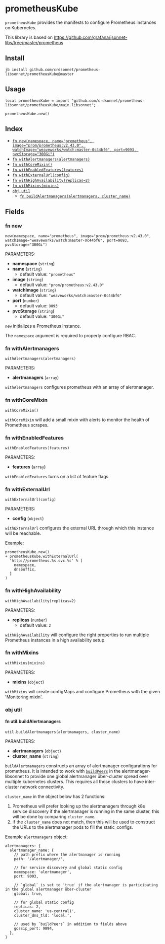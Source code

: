 # prometheusKube

`prometheusKube` provides the manifests to configure Prometheus instances on
Kubernetes.

This library is based on https://github.com/grafana/jsonnet-libs/tree/master/prometheus

## Install

```
jb install github.com/crdsonnet/prometheus-libsonnet/prometheusKube@master
```

## Usage

```jsonnet
local prometheusKube = import "github.com/crdsonnet/prometheus-libsonnet/prometheusKube/main.libsonnet";

prometheusKube.new()

```


## Index

* [`fn new(namespace, name="prometheus", image="prom/prometheus:v2.43.0", watchImage="weaveworks/watch:master-0c44bf6", port=9093, pvcStorage="300Gi")`](#fn-new)
* [`fn withAlertmanagers(alertmanagers)`](#fn-withalertmanagers)
* [`fn withCoreMixin()`](#fn-withcoremixin)
* [`fn withEnabledFeatures(features)`](#fn-withenabledfeatures)
* [`fn withExternalUrl(config)`](#fn-withexternalurl)
* [`fn withHighAvailability(replicas=2)`](#fn-withhighavailability)
* [`fn withMixins(mixins)`](#fn-withmixins)
* [`obj util`](#obj-util)
  * [`fn buildAlertmanagers(alertmanagers, cluster_name)`](#fn-utilbuildalertmanagers)

## Fields

### fn new

```jsonnet
new(namespace, name="prometheus", image="prom/prometheus:v2.43.0", watchImage="weaveworks/watch:master-0c44bf6", port=9093, pvcStorage="300Gi")
```

PARAMETERS:

* **namespace** (`string`)
* **name** (`string`)
   - default value: `"prometheus"`
* **image** (`string`)
   - default value: `"prom/prometheus:v2.43.0"`
* **watchImage** (`string`)
   - default value: `"weaveworks/watch:master-0c44bf6"`
* **port** (`number`)
   - default value: `9093`
* **pvcStorage** (`string`)
   - default value: `"300Gi"`

`new` initializes a Prometheus instance.

The `namespace` argument is required to properly configure RBAC.

### fn withAlertmanagers

```jsonnet
withAlertmanagers(alertmanagers)
```

PARAMETERS:

* **alertmanagers** (`array`)

`withAlertmanagers` configures prometheus with an array of alertmanager.

### fn withCoreMixin

```jsonnet
withCoreMixin()
```


`withCoreMixin` will add a small mixin with alerts to monitor the health of
Prometheus scrapes.

### fn withEnabledFeatures

```jsonnet
withEnabledFeatures(features)
```

PARAMETERS:

* **features** (`array`)

`withEnabledFeatures` turns on a list of feature flags.

### fn withExternalUrl

```jsonnet
withExternalUrl(config)
```

PARAMETERS:

* **config** (`object`)

`withExternalUrl` configures the external URL through which this instance will be
reachable.

Example:

```jsonnet
prometheusKube.new()
+ prometheusKube.withExternalUrl(
  'http://prometheus.%s.svc.%s' % [
    namespace,
    dnsSuffix,
  ]
)
```

### fn withHighAvailability

```jsonnet
withHighAvailability(replicas=2)
```

PARAMETERS:

* **replicas** (`number`)
   - default value: `2`

`withHighAvailability` will configure the right properties to run multiple
Prometheus instances in a high availability setup.

### fn withMixins

```jsonnet
withMixins(mixins)
```

PARAMETERS:

* **mixins** (`object`)

`withMixins` will create configMaps and configure Prometheus with the given
'Monitoring mixin'.

### obj util


#### fn util.buildAlertmanagers

```jsonnet
util.buildAlertmanagers(alertmanagers, cluster_name)
```

PARAMETERS:

* **alertmanagers** (`object`)
* **cluster_name** (`string`)

`buildAlertmanagers` constructs an array of alertmanager configurations for
prometheus. It is intended to work with [`buildPeers`](https://github.com/crdsonnet/alertmanager-libsonnet/blob/master/alertmanagerKube/docs/README.md#fn-utilbuildpeers)
in the alertmanager-libsonnet to provide one global alertmanager über-cluster
spread over multiple kubernetes clusters. This requires all those clusters to have
inter-cluster network connectivity.

`cluster_name` in the object below has 2 functions:
1. Prometheus will prefer looking up the alertmanagers through k8s service
   discovery if the alertmanager is running in the same cluster, this will be done
   by comparing `cluster_name`.
2. If the `cluster_name` does not match, then this will be used to construct the
   URLs to the alertmanager pods to fill the static_configs.

Example `alertmanagers` object:

```jsonnet
alertmanagers: {
  alertmanager_name: {
    // path prefix where the alertmanager is running
    path: '/alertmanager/',

    // for service discovery and global static config
    namespace: 'alertmanager',
    port: 9093,

    // `global` is set to 'true' if the alertmanager is participating in the global alertmanager über-cluster
    global: true,

    // for global static config
    replicas: 2,
    cluster_name: 'us-central1',
    cluster_dns_tld: 'local.',

    // used by `buildPeers` in addition to fields above
    gossip_port: 9094,
  },
}
```

